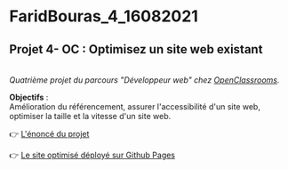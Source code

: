 # FaridBouras_4_16082021

## **Projet 4- OC : Optimisez un site web existant**

<br>_Quatrième projet du parcours "Développeur web" chez [OpenClassrooms](https://openclassrooms.com/fr/paths/185/projects/638/assignment)._</br>

**Objectifs** : \
Amélioration du référencement, assurer l'accessibilité d'un site web, optimiser la taille et la vitesse d'un site web.

👉 [L'énoncé du projet](https://openclassrooms.com/fr/paths/185/projects/638/assignment)

👉 [Le site optimisé déployé sur Github Pages](https://faridbf.github.io/FaridBouras_4_16082021/)
